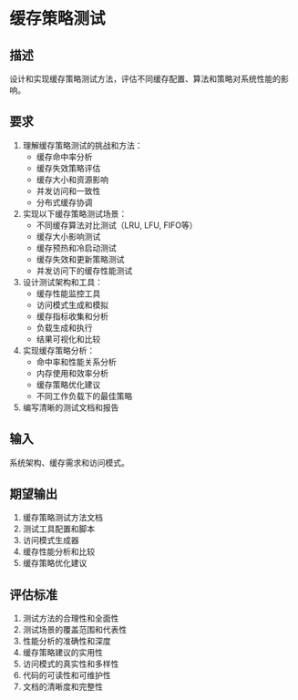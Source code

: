 # 缓存策略测试

## 描述
设计和实现缓存策略测试方法，评估不同缓存配置、算法和策略对系统性能的影响。

## 要求
1. 理解缓存策略测试的挑战和方法：
   - 缓存命中率分析
   - 缓存失效策略评估
   - 缓存大小和资源影响
   - 并发访问和一致性
   - 分布式缓存协调
2. 实现以下缓存策略测试场景：
   - 不同缓存算法对比测试（LRU, LFU, FIFO等）
   - 缓存大小影响测试
   - 缓存预热和冷启动测试
   - 缓存失效和更新策略测试
   - 并发访问下的缓存性能测试
3. 设计测试架构和工具：
   - 缓存性能监控工具
   - 访问模式生成和模拟
   - 缓存指标收集和分析
   - 负载生成和执行
   - 结果可视化和比较
4. 实现缓存策略分析：
   - 命中率和性能关系分析
   - 内存使用和效率分析
   - 缓存策略优化建议
   - 不同工作负载下的最佳策略
5. 编写清晰的测试文档和报告

## 输入
系统架构、缓存需求和访问模式。

## 期望输出
1. 缓存策略测试方法文档
2. 测试工具配置和脚本
3. 访问模式生成器
4. 缓存性能分析和比较
5. 缓存策略优化建议

## 评估标准
1. 测试方法的合理性和全面性
2. 测试场景的覆盖范围和代表性
3. 性能分析的准确性和深度
4. 缓存策略建议的实用性
5. 访问模式的真实性和多样性
6. 代码的可读性和可维护性
7. 文档的清晰度和完整性